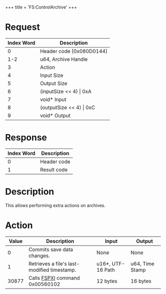 +++
title = 'FS:ControlArchive'
+++

# Request

| Index Word | Description                |
|------------|----------------------------|
| 0          | Header code \[0x080D0144\] |
| 1-2        | u64, Archive Handle        |
| 3          | Action                     |
| 4          | Input Size                 |
| 5          | Output Size                |
| 6          | (inputSize \<\< 4) \| 0xA  |
| 7          | void\* Input               |
| 8          | (outputSize \<\< 4) \| 0xC |
| 9          | void\* Output              |

# Response

| Index Word | Description |
|------------|-------------|
| 0          | Header code |
| 1          | Result code |

# Description

This allows performing extra actions on archives.

# Action

| Value | Description                                                          | Input              | Output          |
|-------|----------------------------------------------------------------------|--------------------|-----------------|
| 0     | Commits save data changes.                                           | None               | None            |
| 1     | Retrieves a file's last-modified timestamp.                          | u16\*, UTF-16 Path | u64, Time Stamp |
| 30877 | Calls [FSPXI](Filesystem_services_PXI "wikilink") command 0x00560102 | 12 bytes           | 16 bytes        |
